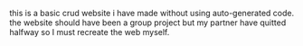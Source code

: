 this is a basic crud website i have made without using auto-generated code. the website should have
been a group project but my partner have quitted halfway so I must recreate the web myself.

